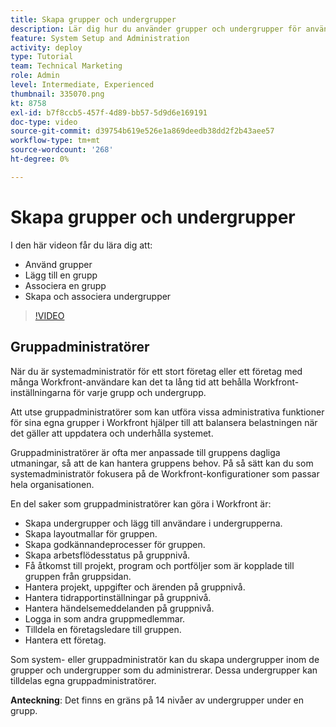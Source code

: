 ```yaml
---
title: Skapa grupper och undergrupper
description: Lär dig hur du använder grupper och undergrupper för användarorganisation och behörigheter som ska fungera. Lär dig skapa en grupp och undergrupper.
feature: System Setup and Administration
activity: deploy
type: Tutorial
team: Technical Marketing
role: Admin
level: Intermediate, Experienced
thumbnail: 335070.png
kt: 8758
exl-id: b7f8ccb5-457f-4d89-bb57-5d9d6e169191
doc-type: video
source-git-commit: d39754b619e526e1a869deedb38dd2f2b43aee57
workflow-type: tm+mt
source-wordcount: '268'
ht-degree: 0%

---
```


# Skapa grupper och undergrupper

I den här videon får du lära dig att:

* Använd grupper
* Lägg till en grupp
* Associera en grupp
* Skapa och associera undergrupper

>[!VIDEO](https://video.tv.adobe.com/v/335070/?quality=12)

## Gruppadministratörer

När du är systemadministratör för ett stort företag eller ett företag med många Workfront-användare kan det ta lång tid att behålla Workfront-inställningarna för varje grupp och undergrupp.

Att utse gruppadministratörer som kan utföra vissa administrativa funktioner för sina egna grupper i Workfront hjälper till att balansera belastningen när det gäller att uppdatera och underhålla systemet.

Gruppadministratörer är ofta mer anpassade till gruppens dagliga utmaningar, så att de kan hantera gruppens behov. På så sätt kan du som systemadministratör fokusera på de Workfront-konfigurationer som passar hela organisationen.

En del saker som gruppadministratörer kan göra i Workfront är:

* Skapa undergrupper och lägg till användare i undergrupperna.
* Skapa layoutmallar för gruppen.
* Skapa godkännandeprocesser för gruppen.
* Skapa arbetsflödesstatus på gruppnivå.
* Få åtkomst till projekt, program och portföljer som är kopplade till gruppen från gruppsidan.
* Hantera projekt, uppgifter och ärenden på gruppnivå.
* Hantera tidrapportinställningar på gruppnivå.
* Hantera händelsemeddelanden på gruppnivå.
* Logga in som andra gruppmedlemmar.
* Tilldela en företagsledare till gruppen.
* Hantera ett företag.

Som system- eller gruppadministratör kan du skapa undergrupper inom de grupper och undergrupper som du administrerar. Dessa undergrupper kan tilldelas egna gruppadministratörer.

**Anteckning**: Det finns en gräns på 14 nivåer av undergrupper under en grupp.
